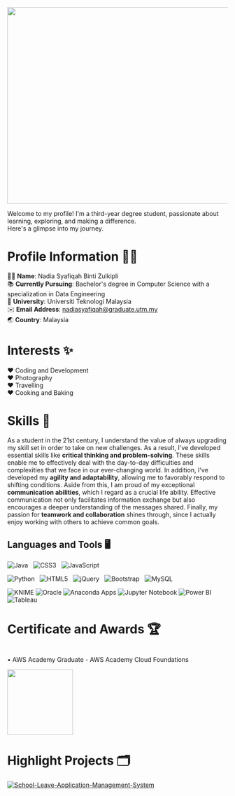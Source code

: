 <div align="center">
   <img src="https://github.com/drshahizan/HPDP/assets/87573002/6018ea29-2ad8-4235-89d3-b0a5ce545682" width="800" height="450">
</div>

Welcome to my profile! I'm a third-year degree student, passionate about learning, exploring, and making a difference.  
Here's a glimpse into my journey.

# Profile Information 👩‍💻
🙋‍♀ **Name**: Nadia Syafiqah Binti Zulkipli  
📚 **Currently Pursuing**: Bachelor's degree in Computer Science with a specialization in Data Engineering  
🏫 **University**: Universiti Teknologi Malaysia  
✉️ **Email Address**: nadiasyafiqah@graduate.utm.my  
🌏 **Country**: Malaysia

# Interests ✨
♥ Coding and Development  
♥ Photography  
♥ Travelling  
♥ Cooking and Baking

# Skills :dart:
As a student in the 21st century, I understand the value of always upgrading my skill set in order to take on new challenges. As a result, I've developed essential skills like **critical thinking and problem-solving**. These skills enable me to effectively deal with the day-to-day difficulties and complexities that we face in our ever-changing world. In addition, I've developed my **agility and adaptability**, allowing me to favorably respond to shifting conditions. Aside from this, I am proud of my exceptional **communication abilities**, which I regard as a crucial life ability. Effective communication not only facilitates information exchange but also encourages a deeper understanding of the messages shared. Finally, my passion for **teamwork and collaboration** shines through, since I actually enjoy working with others to achieve common goals.

## Languages and Tools :desktop_computer:
![Java](https://img.shields.io/badge/-Java-black?logo=java&style=social)&nbsp;&nbsp;
![CSS3](https://img.shields.io/badge/-CSS3-black?logo=css3&style=social)&nbsp;&nbsp;
![JavaScript](https://img.shields.io/badge/-JavaScript-black?logo=javascript&style=social)&nbsp;&nbsp;

![Python](https://img.shields.io/badge/-Python-black?logo=Python&style=social)&nbsp;&nbsp;
![HTML5](https://img.shields.io/badge/-HTML5-black?logo=html5&style=social)&nbsp;&nbsp;
![jQuery](https://img.shields.io/badge/-jQuery-black?logo=jquery&style=social)&nbsp;&nbsp;
![Bootstrap](https://img.shields.io/badge/-Bootstrap-black?logo=bootstrap&style=social)&nbsp;&nbsp;
![MySQL](https://img.shields.io/badge/-MySQL-black?logo=mysql&style=social)&nbsp;&nbsp;  

![KNIME](https://img.shields.io/badge/KNIME-Apps-blue?style=for-the-badge&logo=knime)
![Oracle](https://img.shields.io/badge/Oracle-red?style=for-the-badge&logo=oracle)
![Anaconda Apps](https://img.shields.io/badge/Anaconda-green?style=for-the-badge&logo=anaconda)
![Jupyter Notebook](https://img.shields.io/badge/Jupyter-Notebook-orange?style=for-the-badge&logo=jupyter)
![Power BI](https://img.shields.io/badge/Power%20BI-yellow?style=for-the-badge&logo=powerbi)
![Tableau](https://img.shields.io/badge/Tableau-blue?style=for-the-badge&logo=tableau)

# Certificate and Awards :trophy:
<p style="display: inline-block; vertical-align: middle;">• AWS Academy Graduate - AWS Academy Cloud Foundations</p>
<img src="https://github.com/drshahizan/HPDP/assets/87573002/f469208f-c3ec-425a-8730-657241f8fb92" width="150" height="150" style="display: inline-block;">

# Highlight Projects 🗂️
<a href="https://github.com/nadiamel/School-Leave-Application-Management-System#school-leave-application-management-system">
  <img align="center" src="https://github-readme-stats.vercel.app/api/pin/?username=nadiamel&repo=School-Leave-Application-Management-System&show_icons=true&line_height=27&title_color=6aa6f8&text_color=8a919a&icon_color=6aa6f8&bg_color=22272e" alt="School-Leave-Application-Management-System" />
</a>





